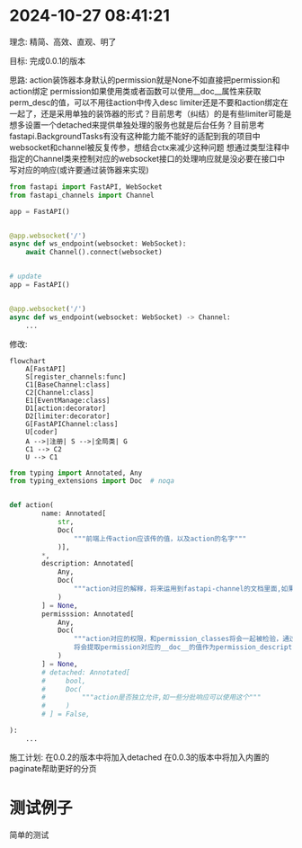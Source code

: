 # 2024-10-27 08:41:21

理念:
精简、高效、直观、明了

目标:
完成0.0.1的版本

思路:
action装饰器本身默认的permission就是None不如直接把permission和action绑定
permission如果使用类或者函数可以使用__doc__属性来获取perm_desc的值，可以不用往action中传入desc
limiter还是不要和action绑定在一起了，还是采用单独的装饰器的形式？目前思考（纠结）的是有些limiter可能是
想多设置一个detached来提供单独处理的服务也就是后台任务？目前思考fastapi.BackgroundTasks有没有这种能力能不能好的适配到我的项目中
websocket和channel被反复传参，想结合ctx来减少这种问题
想通过类型注释中指定的Channel类来控制对应的websocket接口的处理响应就是没必要在接口中写对应的响应(或许要通过装饰器来实现)

```python
from fastapi import FastAPI, WebSocket
from fastapi_channels import Channel

app = FastAPI()


@app.websocket('/')
async def ws_endpoint(websocket: WebSocket):
    await Channel().connect(websocket)


# update
app = FastAPI()


@app.websocket('/')
async def ws_endpoint(websocket: WebSocket) -> Channel:
    ...


```

修改:

```mermaid
flowchart
    A[FastAPI]
    S[register_channels:func]
    C1[BaseChannel:class]
    C2[Channel:class]
    E1[EventManage:class]
    D1[action:decorator]
    D2[limiter:decorator]
    G[FastAPIChannel:class]
    U[coder]
    A -->|注册| S -->|全局类| G
    C1 --> C2
    U --> C1
```

```python
from typing import Annotated, Any
from typing_extensions import Doc  # noqa


def action(
        name: Annotated[
            str,
            Doc(
                """前端上传action应该传的值，以及action的名字"""
            )],
        *,
        description: Annotated[
            Any,
            Doc(
                """action对应的解释，将来运用到fastapi-channel的文档里面,如果不显示的在这里指定，程序也会拿取函数中的__doc__属性"""
            )
        ] = None,
        permisssion: Annotated[
            Any,
            Doc(
                """action对应的权限，和permission_classes将会一起被检验，通过才能进行action内的信息.在fastapi-channel的文档里面，
                将会提取permission对应的__doc__的值作为permission_description"""
            )
        ] = None,
        # detached: Annotated[
        #     bool,
        #     Doc(
        #         """action是否独立允许,如一些分批响应可以使用这个"""
        #     )
        # ] = False,

):
    ...

```

施工计划:
在0.0.2的版本中将加入detached
在0.0.3的版本中将加入内置的paginate帮助更好的分页

# 测试例子
简单的测试